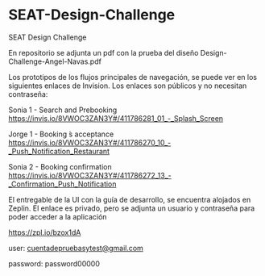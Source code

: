 # SEAT-Design-Challenge
SEAT Design Challenge


En repositorio se adjunta un pdf con la prueba del diseño Design-Challenge-Angel-Navas.pdf

Los prototipos de los flujos principales de navegación, se puede ver en los siguientes enlaces de Invision. Los enlaces son públicos y no necesitan contraseña:

Sonia 1 - Search and Prebooking
https://invis.io/8VWOC3ZAN3Y#/411786281_01_-_Splash_Screen

Jorge 1 - Booking ́s acceptance
https://invis.io/8VWOC3ZAN3Y#/411786270_10_-_Push_Notification_Restaurant

Sonia 2 - Booking confirmation
https://invis.io/8VWOC3ZAN3Y#/411786272_13_-_Confirmation_Push_Notification 



El entregable de la UI con la guía de desarrollo, se encuentra alojados en Zeplin. El enlace es privado, pero se adjunta un usuario y contraseña para poder acceder a la aplicación

https://zpl.io/bzox1dA 

user: cuentadepruebasytest@gmail.com

password: password00000








